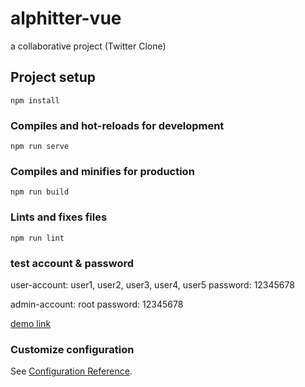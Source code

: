 # alphitter-vue

a collaborative project (Twitter Clone)

## Project setup
```
npm install
```

### Compiles and hot-reloads for development
```
npm run serve
```

### Compiles and minifies for production
```
npm run build
```

### Lints and fixes files
```
npm run lint
```
### test account & password

user-account: user1, user2, user3, user4, user5
password: 12345678

admin-account: root
password: 12345678


[demo link](https://chensingyo.github.io/twitter-vue-2020/#/login)

### Customize configuration
See [Configuration Reference](https://cli.vuejs.org/config/).
